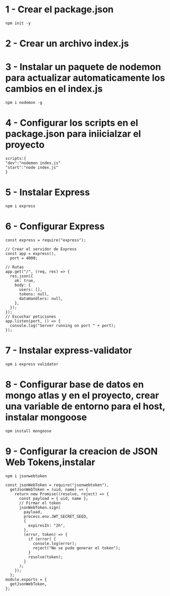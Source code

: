# 1 - Crear el package.json

`npm init -y`

# 2 - Crear un archivo index.js

# 3 - Instalar un paquete de nodemon para actualizar automaticamente los cambios en el index.js

`npm i nodemon -g`

# 4 - Configurar los scripts en el package.json para iniicialzar el proyecto

```
scripts:{
"dev":"nodemon index.js"
"start":"node index.js"
}
```

# 5 - Instalar Express

`npm i express`

# 6 - Configurar Express

```
const express = require("express");

// Crear el servidor de Express
const app = express(),
  port = 4000;

// Rutas
app.get("/", (req, res) => {
  res.json({
    ok: true,
    body: {
      users: [],
      tokens: null,
      dataHandlers: null,
    },
  });
});
// Escuchar peticiones
app.listen(port, () => {
  console.log("Server running on port " + port);
});
```

# 7 - Instalar express-validator

`npm i express validator`

# 8 - Configurar base de datos en mongo atlas y en el proyecto, crear una variable de entorno para el host, instalar mongoose

`npm install mongoose`

# 9 - Configurar la creacion de JSON Web Tokens,instalar

`npm i jsonwebtoken`

```
const jsonWebToken = require("jsonwebtoken"),
  getJsonWebToken = (uid, name) => {
    return new Promise((resolve, reject) => {
      const payload = { uid, name };
      // Firmar el token
      jsonWebToken.sign(
        payload,
        process.env.JWT_SECRET_SEED,
        {
          expiresIn: "2h",
        },
        (error, token) => {
          if (error) {
            console.log(error);
            reject("No se pudo generar el token");
          }
          resolve(token);
        }
      );
    });
  };
module.exports = {
  getJsonWebToken,
};
```
